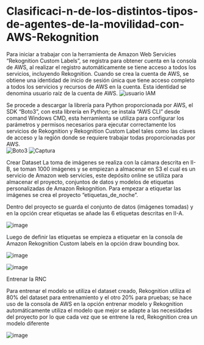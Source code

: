 # Clasificaci-n-de-los-distintos-tipos-de-agentes-de-la-movilidad-con-AWS-Rekognition

Para iniciar a trabajar con la herramienta de Amazon Web Servicies “Rekognition Custom Labels”, se registra para obtener cuenta en la consola de AWS, al realizar el registro automáticamente se tiene acceso a todos los servicios, incluyendo Rekognition.
Cuando se crea la cuenta de AWS, se obtiene una identidad de inicio de sesión única que tiene acceso completo a todos los servicios y recursos de AWS en la cuenta. Esta identidad se denomina usuario raíz de la cuenta de AWS.
![usuario IAM](https://user-images.githubusercontent.com/85694217/121562912-8919ee00-c9df-11eb-8610-e45c397f3a5b.PNG)

Se procede a descargar la librería para Python proporcionada por AWS, el SDK “Boto3”, con esta librería en Python; se instala “AWS CLI” desde comand Windows CMD, esta herramienta se utiliza para configurar los parámetros y permisos necesarios para ejecutar correctamente los servicios de Rekognition y Rekognition Custom Label tales como las claves de acceso y la región donde se requiere trabajar todas proporcionadas por AWS.  
![Boto3](https://user-images.githubusercontent.com/85694217/121562685-4eb05100-c9df-11eb-8465-8689cc9bde46.PNG)
![Captura](https://user-images.githubusercontent.com/85694217/121562853-7bfcff00-c9df-11eb-8c36-b01be089c1de.PNG)

Crear Dataset
La toma de imágenes se realiza con la cámara descrita en II-B, se toman 1000 imágenes y se empiezan a almacenar en S3 el cual es un servicio de Amazon web servicies, este depósito online se utiliza para almacenar el proyecto, conjuntos de datos y modelos de etiquetas personalizadas de Amazon Rekognition.
Para empezar a etiquetar las imágenes se crea el proyecto “etiquetas_de_noche”.

Dentro del proyecto se guarda el conjunto de datos (imágenes tomadas) y en la opción crear etiquetas se añade las 6 etiquetas descritas en II-A.

![image](https://user-images.githubusercontent.com/85694217/122649556-fb7f8200-d0f3-11eb-975b-879ea2c48ad3.png)


Luego de definir las etiquetas se empieza a etiquetar en la consola de Amazon Rekognition Custom labels en la opción draw bounding box.

![image](https://user-images.githubusercontent.com/85694217/122649574-0b976180-d0f4-11eb-871c-65758193c527.png)

![image](https://user-images.githubusercontent.com/85694217/122649580-0fc37f00-d0f4-11eb-9f2b-88acee895663.png)


Entrenar la RNC

Para entrenar el modelo se utiliza el dataset creado, Rekognition utiliza el 80% del dataset para entrenamiento y el otro 20% para pruebas; se hace uso de la consola de AWS en la opción entrenar modelo y Rekognition automáticamente utiliza el modelo que mejor se adapte a las necesidades del proyecto por lo que cada vez que se entrene la red, Rekognition crea un modelo diferente

![image](https://user-images.githubusercontent.com/85694217/122649643-5618de00-d0f4-11eb-9790-fc4e92bd662d.png)


